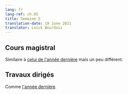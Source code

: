 ```yaml
---
lang: fr
lang-ref: ch.05
title: Semaine 5
translation-date: 19 June 2021
translator: Loïck Bourdois
---
```


<!--
## Lecture

Similar to [last year's](https://atcold.github.io/pytorch-Deep-Learning/en/week07/07-1/) but different.
-->
## Cours magistral
Similaire à [celui de l'année dernière](https://atcold.github.io/NYU-DLSP20/fr/week07/07-1/) mais un peu différent.


<!--
## Practicum

Same as [last year](https://atcold.github.io/pytorch-Deep-Learning/en/week15/15-1/).
-->
## Travaux dirigés
Comme [l'année dernière](https://atcold.github.io/NYU-DLSP20/fr/week15/15-1/).
